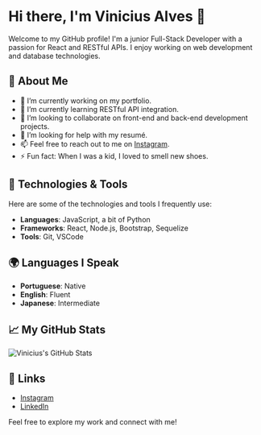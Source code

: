 # Hi there, I'm Vinicius Alves 👋

Welcome to my GitHub profile! I'm a junior Full-Stack Developer with a passion for React and RESTful APIs. I enjoy working on web development and database technologies.

## 🚀 About Me

- 🔭 I’m currently working on my portfolio.
- 🌱 I’m currently learning RESTful API integration.
- 👯 I’m looking to collaborate on front-end and back-end development projects.
- 🤔 I’m looking for help with my resumé.
- 📫 Feel free to reach out to me on [Instagram](https://www.instagram.com/viicore/).
- ⚡ Fun fact: When I was a kid, I loved to smell new shoes.

## 🔧 Technologies & Tools

Here are some of the technologies and tools I frequently use:

- **Languages**: JavaScript, a bit of Python
- **Frameworks**: React, Node.js, Bootstrap, Sequelize
- **Tools**: Git, VSCode

## 🌍 Languages I Speak

- **Portuguese**: Native
- **English**: Fluent
- **Japanese**: Intermediate

## 📈 My GitHub Stats

![Vinicius's GitHub Stats](https://github-readme-stats.vercel.app/api?username=Vicore123&show_icons=true&count_private=true&hide_title=true&hide=prs&hide_border=true)

## 🔗 Links

- [Instagram](https://www.instagram.com/viicore/)
- [LinkedIn](https://www.linkedin.com/in/vinicius-alves-83614b303/)

<!--
## 📚 Featured Projects

- **[Project 1](https://github.com/yourusername/project1)**: Brief description of Project 1. What it does, key features, and why it’s interesting.
- **[Project 2](https://github.com/yourusername/project2)**: Brief description of Project 2. What it does, key features, and why it’s interesting.
- **[Project 3](https://github.com/yourusername/project3)**: Brief description of Project 3. What it does, key features, and why it’s interesting.
-->
Feel free to explore my work and connect with me!
